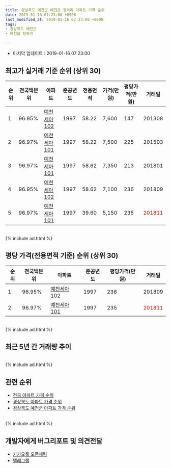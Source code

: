 ```yaml
---
title: 경상북도 예천군 예천읍 청복리 아파트 가격 순위
date: 2019-01-16 07:23:00 +0900
last_modified_at: 2019-01-16 07:23:00 +0900
tags:
- 경상북도 예천군
- 예천읍 청복리

---
```


* 마지막 업데이트 : 2019-01-16 07:23:00

## 최고가 실거래 기준 순위 (상위 30)


|순위|전국백분위|아파트|준공년도|전용면적|가격(만원)|평당가격(만원)|거래일|
|---|---|---|---|---|---|---|---|
|1|96.95%|[예천세아102](https://search.naver.com/search.naver?query=%EA%B2%BD%EC%83%81%EB%B6%81%EB%8F%84+%EC%98%88%EC%B2%9C%EA%B5%B0+%EC%98%88%EC%B2%9C%EC%9D%8D+%EC%B2%AD%EB%B3%B5%EB%A6%AC+%EC%98%88%EC%B2%9C%EC%84%B8%EC%95%84102)|1997|58.22|7,600|147|201308|
|2|96.97%|[예천세아101](https://search.naver.com/search.naver?query=%EA%B2%BD%EC%83%81%EB%B6%81%EB%8F%84+%EC%98%88%EC%B2%9C%EA%B5%B0+%EC%98%88%EC%B2%9C%EC%9D%8D+%EC%B2%AD%EB%B3%B5%EB%A6%AC+%EC%98%88%EC%B2%9C%EC%84%B8%EC%95%84101)|1997|58.22|7,500|225|201503|
|3|96.97%|[예천세아101](https://search.naver.com/search.naver?query=%EA%B2%BD%EC%83%81%EB%B6%81%EB%8F%84+%EC%98%88%EC%B2%9C%EA%B5%B0+%EC%98%88%EC%B2%9C%EC%9D%8D+%EC%B2%AD%EB%B3%B5%EB%A6%AC+%EC%98%88%EC%B2%9C%EC%84%B8%EC%95%84101)|1997|58.62|7,350|213|201801|
|4|96.95%|[예천세아102](https://search.naver.com/search.naver?query=%EA%B2%BD%EC%83%81%EB%B6%81%EB%8F%84+%EC%98%88%EC%B2%9C%EA%B5%B0+%EC%98%88%EC%B2%9C%EC%9D%8D+%EC%B2%AD%EB%B3%B5%EB%A6%AC+%EC%98%88%EC%B2%9C%EC%84%B8%EC%95%84102)|1997|58.62|7,100|236|201809|
|5|96.97%|[예천세아101](https://search.naver.com/search.naver?query=%EA%B2%BD%EC%83%81%EB%B6%81%EB%8F%84+%EC%98%88%EC%B2%9C%EA%B5%B0+%EC%98%88%EC%B2%9C%EC%9D%8D+%EC%B2%AD%EB%B3%B5%EB%A6%AC+%EC%98%88%EC%B2%9C%EC%84%B8%EC%95%84101)|1997|39.60|5,150|235|<span style="color:red">201811</span>|


<br>
{% include ad.html %}
<br>

## 평당 가격(전용면적 기준) 순위 (상위 30)


|순위|전국백분위|아파트|준공년도|평당가격(만원)|거래일|
|---|---|---|---|---|---|
|1|96.95%|[예천세아102](https://search.naver.com/search.naver?query=%EA%B2%BD%EC%83%81%EB%B6%81%EB%8F%84+%EC%98%88%EC%B2%9C%EA%B5%B0+%EC%98%88%EC%B2%9C%EC%9D%8D+%EC%B2%AD%EB%B3%B5%EB%A6%AC+%EC%98%88%EC%B2%9C%EC%84%B8%EC%95%84102)|1997|236|201809|
|2|96.97%|[예천세아101](https://search.naver.com/search.naver?query=%EA%B2%BD%EC%83%81%EB%B6%81%EB%8F%84+%EC%98%88%EC%B2%9C%EA%B5%B0+%EC%98%88%EC%B2%9C%EC%9D%8D+%EC%B2%AD%EB%B3%B5%EB%A6%AC+%EC%98%88%EC%B2%9C%EC%84%B8%EC%95%84101)|1997|235|<span style="color:red">201811</span>|


<br>
{% include ad.html %}
<br>

## 최근 5년 간 거래량 추이


<div style="width:100%;">
    <canvas id="deal_progress" height="250"></canvas>
</div>

<script>
new Chart(document.getElementById("deal_progress"), {
    type: 'line',
    data: {
        labels: ['201401','201402','201403','201404','201405','201406','201407','201408','201409','201410','201411','201412','201501','201502','201503','201504','201505','201506','201507','201508','201509','201510','201511','201512','201601','201602','201603','201604','201605','201606','201607','201608','201609','201610','201611','201612','201701','201702','201703','201704','201705','201706','201707','201708','201709','201710','201711','201712','201801','201802','201803','201804','201805','201806','201807','201808','201809','201810','201811','201812','201901'],
        datasets: [{
            label: '실거래 수',
            pointRadius: 1,
            data: [0, 0, 1, 1, 3, 2, 2, 3, 2, 3, 1, 1, 0, 2, 2, 1, 0, 0, 1, 1, 2, 5, 0, 1, 1, 1, 2, 2, 0, 1, 1, 1, 0, 2, 0, 4, 1, 1, 0, 2, 0, 5, 0, 1, 0, 0, 3, 1, 2, 5, 1, 2, 1, 0, 0, 0, 1, 2, 1, 0, 0],
            borderColor: "rgba(255, 201, 14, 1)",
            backgroundColor: "rgba(255, 201, 14, 0.5)",
            fill: true,
        }]
    },
    options: {
        responsive: true,
        title: {
            display: true,
            text: '5년간 거래량 추이'
        },
        tooltips: {
            mode: 'index',
            intersect: false,
        },
        hover: {
            mode: 'nearest',
            intersect: true
        },
        scales: {
            xAxes: [{
                display: true,
                scaleLabel: {
                    display: true,
                    labelString: '년/월'
                }
            }],
            yAxes: [{
                display: true,
                ticks: {
                    suggestedMin: 0,
                },
                scaleLabel: {
                    display: true,
                    labelString: '실거래 수'
                }
            }]
        }
    }
});

</script>


<br>
{% include ad.html %}
<br>

## 관련 순위

- [전국 아파트 가격 순위](https://inasie.github.io/apt-ranking/전국)
- [경상북도 아파트 가격 순위](https://inasie.github.io/apt-ranking/경상북도)
- [경상북도 예천군 아파트 가격 순위](https://inasie.github.io/apt-ranking/경상북도-예천군)


<br>
{% include ad.html %}
<br>

## 개발자에게 버그리포트 및 의견전달

- [카카오톡 오픈채팅](https://open.kakao.com/o/gLJUAP4)
- [텔레그램](https://t.me/inasie)

